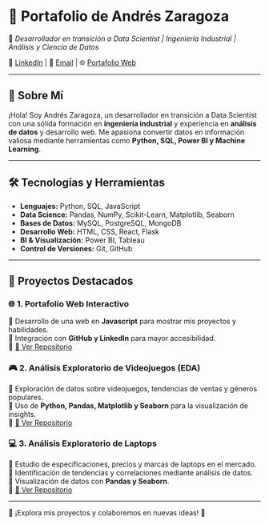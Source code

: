 # 🎯 **Portafolio de Andrés Zaragoza**  

🚀 *Desarrollador en transición a Data Scientist | Ingeniería Industrial | Análisis y Ciencia de Datos*  

📌 [LinkedIn](https://www.linkedin.com/in/andres-miguel-zaragoza-quintero-bb869a123/) | 📧 [Email](zaragozaquintero@gmail.com) | 🌐 [Portafolio Web](tu-web)  

---

## 📌 **Sobre Mí**  
¡Hola! Soy Andrés Zaragoza, un desarrollador en transición a Data Scientist con una sólida formación en **ingeniería industrial** y experiencia en **análisis de datos** y desarrollo web. Me apasiona convertir datos en información valiosa mediante herramientas como **Python, SQL, Power BI y Machine Learning**.  

---

## 🛠 **Tecnologías y Herramientas**  

- **Lenguajes:** Python, SQL, JavaScript  
- **Data Science:** Pandas, NumPy, Scikit-Learn, Matplotlib, Seaborn  
- **Bases de Datos:** MySQL, PostgreSQL, MongoDB  
- **Desarrollo Web:** HTML, CSS, React, Flask  
- **BI & Visualización:** Power BI, Tableau  
- **Control de Versiones:** Git, GitHub  

---

## 📂 **Proyectos Destacados**  

### 🌐 **1. Portafolio Web Interactivo**  
🔹 Desarrollo de una web en **Javascript** para mostrar mis proyectos y habilidades.  
🔹 Integración con **GitHub y LinkedIn** para mayor accesibilidad.  
🔹 [🔗 Ver Repositorio](https://github.com/andreszaragoza/Portafolio)  

### 🎮 **2. Análisis Exploratorio de Videojuegos (EDA)**  
🔹 Exploración de datos sobre videojuegos, tendencias de ventas y géneros populares.  
🔹 Uso de **Python, Pandas, Matplotlib y Seaborn** para la visualización de insights.  
🔹 [🔗 Ver Repositorio](https://github.com/andreszaragoza/Eda-Andres/tree/master/Analisis_Andres)  

### 💻 **3. Análisis Exploratorio de Laptops**  
🔹 Estudio de especificaciones, precios y marcas de laptops en el mercado.  
🔹 Identificación de tendencias y correlaciones mediante análisis de datos.  
🔹 Visualización de datos con **Pandas y Seaborn**.  
🔹 [🔗 Ver Repositorio](https://github.com/andreszaragoza/Train_Eda)  

---

🔗 ¡Explora mis proyectos y colaboremos en nuevas ideas! 🚀  
